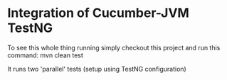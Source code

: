 # Integration of Cucumber-JVM TestNG 

To see this whole thing running simply checkout this project and run this command:
mvn clean test


It runs two 'parallel' tests (setup using TestNG configuration)